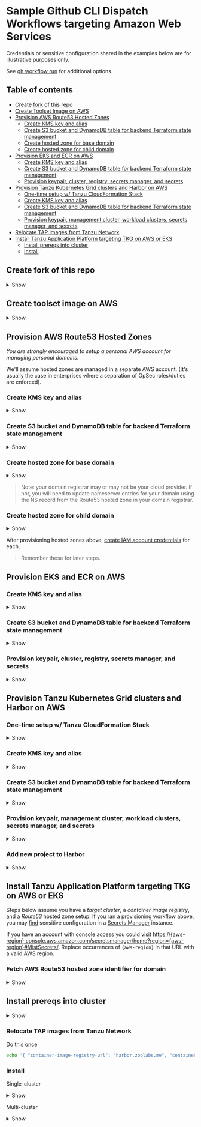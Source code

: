 # Sample Github CLI Dispatch Workflows targeting Amazon Web Services

Credentials or sensitive configuration shared in the examples below are for illustrative purposes only.

See [gh workflow run](https://cli.github.com/manual/gh_workflow_run) for additional options.

## Table of contents

* [Create fork of this repo](#create-fork-of-this-repo)
* [Create Toolset Image on AWS](#create-toolset-image-on-aws)
* [Provision AWS Route53 Hosted Zones](#provision-aws-route53-hosted-zones)
  * [Create KMS key and alias](#create-kms-key-and-alias)
  * [Create S3 bucket and DynamoDB table for backend Terraform state management](#create-s3-bucket-and-dynamodb-table-for-backend-terraform-state-management)
  * [Create hosted zone for base domain](#create-hosted-zone-for-base-domain)
  * [Create hosted zone for child domain](#create-hosted-zone-for-child-domain)
* [Provision EKS and ECR on AWS](#provision-eks-and-ecr-on-aws)
  * [Create KMS key and alias](#create-kms-key-and-alias-1)
  * [Create S3 bucket and DynamoDB table for backend Terraform state management](#create-s3-bucket-and-dynamodb-table-for-backend-terraform-state-management-1)
  * [Provision keypair, cluster, registry, secrets manager, and secrets](#provision-keypair-cluster-registry-secrets-manager-and-secrets)
* [Provision Tanzu Kubernetes Grid clusters and Harbor on AWS](#provision-tanzu-kubernetes-grid-clusters-and-harbor-on-aws)
  * [One-time setup w/ Tanzu CloudFormation Stack](#one-time-setup-w-tanzu-cloudformation-stack)
  * [Create KMS key and alias](#create-kms-key-and-alias-2)
  * [Create S3 bucket and DynamoDB table for backend Terraform state management](#create-s3-bucket-and-dynamodb-table-for-backend-terraform-state-management-2)
  * [Provision keypair, management cluster, workload clusters, secrets manager, and secrets](#provision-keypair-management-cluster-workload-clusters-secrets-manager-and-secrets)
* [Relocate TAP images from Tanzu Network](#relocate-tap-images-from-tanzu-network)
* [Install Tanzu Application Platform targeting TKG on AWS or EKS](#install-tanzu-application-platform-targeting-tkg-on-aws-or-eks)
  * [Install prereqs into cluster](#install-prereqs-into-cluster)
  * [Install](#install)


## Create fork of this repo

<details>
<summary>Show</summary>
<p>

```bash
gh repo fork pacphi/gha-workflows-with-gitops-for-tanzu-application-platform
```

</p>
</details>

## Create toolset image on AWS

<details>
<summary>Show</summary>
<p>

```bash
echo '{ "instance-type": "t3a.xlarge", "region": "us-west-2" }' | gh workflow run aws-ubuntu-22_04.yml --json
```

</p>
</details>


## Provision AWS Route53 Hosted Zones

_You are strongly encouraged to setup a personal AWS account for managing personal domains_.

We'll assume hosted zones are managed in a separate AWS account.  (It's usually the case in enterprises where a separation of OpSec roles/duties are enforced).

### Create KMS key and alias

<details>
<summary>Show</summary>
<p>

```bash
echo '{ "aws-access-key-id": "ASIA5K3T6JXVBF2LFS5B", "aws-secret-access-key": "Zqyo0LM4i9NCzrD6VgoHrAS7B6u6N4HuRRY/nswy", "alias":"hzm", "region": "us-west-2", "action": "create" }' | gh workflow run aws-kms-dispatch.yml --json
```

</p>
</details>


### Create S3 bucket and DynamoDB table for backend Terraform state management

<details>
<summary>Show</summary>
<p>

```bash
echo '{ "aws-access-key-id": "ASIA5K3T6JXVBF2LFS5B", "aws-secret-access-key": "Zqyo0LM4i9NCzrD6VgoHrAS7B6u6N4HuRRY/nswy", "s3-bucket-name": "hzm", "region": "us-west-2", "action": "create" }' | gh workflow run aws-provided-remote-backend-dispatch.yml --json
```

</p>
</details>


### Create hosted zone for base domain

<details>
<summary>Show</summary>
<p>

```bash
echo '{ "aws-access-key-id": "ASIA5K3T6JXVBF2LFS5B", "aws-secret-access-key": "Zqyo0LM4i9NCzrD6VgoHrAS7B6u6N4HuRRY/nswy", "domain": "zoolabs.me", "region": "us-west-2", "action": "create" }' | gh workflow run aws-main-dns-dispatch.yml --json
```

</p>
</details>

> Note: your domain registrar may or may not be your cloud provider.  If not, you will need to update nameserver entries for your domain using the NS record from the Route53 hosted zone in your domain registrar.

### Create hosted zone for child domain

<details>
<summary>Show</summary>
<p>

```bash
echo '{ "aws-access-key-id": "ASIA5K3T6JXVBF2LFS5B", "aws-secret-access-key": "Zqyo0LM4i9NCzrD6VgoHrAS7B6u6N4HuRRY/nswy", "baseDomain": "zoolabs.me", "domainPrefix": "apps", "region": "us-west-2", "action": "create" }' | gh workflow run aws-child-dns-dispatch.yml --json
```

</p>
</details>


After provisioning hosted zones above, [create IAM account credentials](../creating-an-iam-user-account-with-route53-hosted-zone-management-privileges/README.md) for each.

> Remember these for later steps.


## Provision EKS and ECR on AWS

### Create KMS key and alias

<details>
<summary>Show</summary>
<p>

```bash
echo '{ "aws-access-key-id": "ASIA5K3T6JXVCZR54SP7", "aws-secret-access-key": "2dz2M6Y3SBkiYYc2jlXTQMGoRN6absmlBFiPFuO5", "aws-session-token": "IQoJb3JpZ2luX2VjEPP//////////wEaCX...", "alias": "tap", "region": "us-west-2", "action": "create" }' | gh workflow run aws-kms-dispatch.yml --json
```
> In this particular example the `aws-access-key-id`, `aws-secret-access-key`, and `aws-session-token` may be the same as the ones you had provided as Github secrets if you're working with expiring credentials from STS.

</p>
</details>


### Create S3 bucket and DynamoDB table for backend Terraform state management

<details>
<summary>Show</summary>
<p>

```bash
echo '{ "aws-access-key-id": "ASIA5K3T6JXVCZR54SP7", "aws-secret-access-key": "2dz2M6Y3SBkiYYc2jlXTQMGoRN6absmlBFiPFuO5", "aws-session-token": "IQoJb3JpZ2luX2VjEPP//////////wEaCX...", "s3-bucket-name": "tap", "region": "us-west-2", "action": "create" }' | gh workflow run aws-provided-remote-backend-dispatch.yml --json
```
> In this particular example the `aws-access-key-id`, `aws-secret-access-key`, and `aws-session-token` may be the same as the ones you had provided as Github secrets if you're working with expiring credentials from STS.

</p>
</details>


### Provision keypair, cluster, registry, secrets manager, and secrets

<details>
<summary>Show</summary>
<p>

```bash
echo '{ "vpc-cidr": "10.60.0.0/18", "footprint": "single-cluster", "aws-access-key-id": "ASIA5K3T6JXVCZR54SP7", "aws-secret-access-key": "2dz2M6Y3SBkiYYc2jlXTQMGoRN6absmlBFiPFuO5", "aws-session-token": "IQoJb3JpZ2luX2VjEPP//////////wEaCX...", "region": "us-west-2", "instance-type": "m5a.xlarge", "email-address": "admin@zoolabs.me", "domain": "zoolabs.me", "container-image-registry-provider": "harbor" }' | gh workflow run aws-e2e.yml --json
```
> You can also provision w/ `"footprint": "multi-cluster"` too.

</p>
</details>


## Provision Tanzu Kubernetes Grid clusters and Harbor on AWS

### One-time setup w/ Tanzu CloudFormation Stack

<details>
<summary>Show</summary>
<p>

```bash
echo '{ "region": "us-west-2", "action": "create" }' | gh workflow run aws-tanzu-cloudformation-stack-dispatch.yml --json
```

</p>
</details>


### Create KMS key and alias

<details>
<summary>Show</summary>
<p>

```bash
echo '{ "aws-access-key-id": "ASIA5K3T6JXVCZR54SP7", "aws-secret-access-key": "2dz2M6Y3SBkiYYc2jlXTQMGoRN6absmlBFiPFuO5", "aws-session-token": "IQoJb3JpZ2luX2VjEPP//////////wEaCX...", "alias": "tap", "region": "us-west-2", "action": "create" }' | gh workflow run aws-kms-dispatch.yml --json
```
> In this particular example the `aws-access-key-id`, `aws-secret-access-key`, and `aws-session-token` may be the same as the ones you had provided as Github secrets if you're working with expiring credentials from STS.

</p>
</details>


### Create S3 bucket and DynamoDB table for backend Terraform state management

<details>
<summary>Show</summary>
<p>

```bash
echo '{ "aws-access-key-id": "ASIA5K3T6JXVCZR54SP7", "aws-secret-access-key": "2dz2M6Y3SBkiYYc2jlXTQMGoRN6absmlBFiPFuO5", "aws-session-token": "IQoJb3JpZ2luX2VjEPP//////////wEaCX...", "s3-bucket-name": "tap", "region": "us-west-2", "action": "create" }' | gh workflow run aws-provided-remote-backend-dispatch.yml --json
```
> In this particular example the `aws-access-key-id`, `aws-secret-access-key`, and `aws-session-token` may be the same as the ones you had provided as Github secrets if you're working with expiring credentials from STS.

</p>
</details>


### Provision keypair, management cluster, workload clusters, secrets manager, and secrets

<details>
<summary>Show</summary>
<p>

```bash
echo '{ "footprint": "single-cluster", "aws-access-key-id": "ASIA5K3T6JXVHHFQOKGR", "aws-secret-access-key": "ufVqiTP/JnETOl/wYPVJU7ovlbOsrnysX9YG351M", "region": "us-west-2", "availability-zones": "us-west-2a,us-west-2b,us-west-2c", "email-address": "admin@zoolabs.me", "domain": "zoolabs.me", "control-plane-node-machine-type": "m5a.large", "worker-node-machine-type": "m5a.xlarge" }' | gh workflow run tkg-on-aws-e2e.yml --json
```
> In the above example `aws-access-key-id` and `aws-secret-access-key` are the credentials for managing a Route53 hosted zone (i.e., for base domain).  You can also provision w/ `"footprint": "multi-cluster"` too.

</p>
</details>


### Add new project to Harbor

<details>
<summary>Show</summary>
<p>

```bash
echo '{ "username": "admin", "password": "flipp3r", "api-endpoint": "harbor.zoolabs.me", "project": "tanzu" }' | gh workflow run create-harbor-project-dispatch.yml --json
```
> In the above example, if `project` is set to a value other than `tanzu`, then you'll need to review and edit the configuration values under `tap.registry.repositories` in [tap-value-input.yml](../../../gitops/tanzu/application-platform/base/tap-values-input.yml).

</p>
</details>


## Install Tanzu Application Platform targeting TKG on AWS or EKS

Steps below assume you have a _target cluster_, a _container image registry_, and a _Route53_ hosted zone setup.  If you ran a provisioning workflow above, you may [find](https://docs.aws.amazon.com/secretsmanager/latest/userguide/manage_search-secret.html) sensitive configuration in a [Secrets Manager](https://docs.aws.amazon.com/secretsmanager/latest/userguide/intro.html) instance.

If you have an account with console access you could visit [https://{aws-region}.console.aws.amazon.com/secretsmanager/home?region={aws-region}#!/listSecrets/](https://{aws-region}.console.aws.amazon.com/secretsmanager/home?region={aws-region}#!/listSecrets/).  Replace occurrences of `{aws-region}` in that URL with a valid AWS region.


### Fetch AWS Route53 hosted zone identifier for domain

<details>
<summary>Show</summary>
<p>

```bash
echo '{ "aws-access-key-id": "ASIA5K3T6JXVI4EL3HSD", "aws-secret-access-key": "7dpB+TuTJKxfQCJkKFcY8DM+DvRkMWF67mE7Vqfp", "domain": "apps.zoolabs.me", "region": "us-west-2" }' | gh workflow run aws-get-route53-hosted-zone-id-for-domain-dispatch.yml --json
```
> In the above example `aws-access-key-id` and `aws-secret-access-key` are the credentials for managing a Route53 hosted zone (i.e., for child domain).  You will need to review the job logs to see what the hosted zone identifier is.  Or if you're impatient and you have administrator credentials for the account managing the hosted zone and/or credentials with console access, you can visit https://us-east-1.console.aws.amazon.com/route53/v2/hostedzones#.  You will need this value for the next step!

</p>
</details>


## Install prereqs into cluster

<details>
<summary>Show</summary>
<p>

```bash
echo '{ "cluster-provider": "eks", "kubeconfig-contents": "KVkfThQJXekP3fIgzasYb3lD..." }' | gh workflow run install-tanzu-cluster-essentials-dispatch.yml --json
```
> Only executed on Non-TKG clusters.  This is actually automatically installed if you executed [ aws-k8s-cluster-dispatch, azure-k8s-cluster-dispatch, google-k8s-cluster-dispatch ] workflows.

```bash
echo '{ "tkg-version": "v2.1.1", "cluster-provider": "eks", "kubeconfig-contents": "KVkfThQJXekP3fIgzasYb3lD..." }' | gh workflow run install-tanzu-standard-repo-dispatch.yml --json
```
> Only executed on Non-TKG clusters.  This is actually automatically installed if you executed [ aws-k8s-cluster-dispatch, azure-k8s-cluster-dispatch, google-k8s-cluster-dispatch ] workflows.

```bash
echo '{ "domain": "zoolabs.me", "email-address": "admin@zoolabs.me", "aws-access-key-id": "ASIA5K3T6JXVBF2LFS5B", "aws-secret-access-key": "Zqyo0LM4i9NCzrD6VgoHrAS7B6u6N4HuRRY/nswy", "aws-region": "us-west-2", "cluster-provider": "eks", "kubeconfig-contents": "KVkfThQJXekP3fIgzasYb3lD..." }' | gh workflow run install-tanzu-ingress-dispatch.yml --json
```
> Execute this command for clusters configured to host `view` or `full` Tanzu Application Platform profiles.  Provides Contour ingress including a Let's Encrypt ClusterIssuer and External-DNS configuration.  The sample AWS credentials above are for the user account with write permissions to a Route53 hosted zone.  Note, this dispatch workflow supports variant configuration for targeting Azure AKS and Google GKE clusters.  To-date only the following `cluster-provider`s are supported: [ "aks", "eks", "gke", "tkg»aws", "tkg»azure" ].

</p>
</details>

### Relocate TAP images from Tanzu Network

Do this once

```bash
echo '{ "container-image-registry-url": "harbor.zoolabs.me", "container-image-registry-username": "admin", "container-image-registry-password": "cEBzc3cwcmQlCg==", "container-image-registry-provider": "harbor-on-aws"}' | gh workflow relocate-tap-images-from-tanzu-network-to-container-registry-dispatch.yml --json
```

### Install

Single-cluster

<details>
<summary>Show</summary>
<p>

```bash
echo '{ "tap-install-details": "apps.zoolabs.me;admin@zoolabs.me";default";https://github.com/pacphi/tap-gui-catalog/blob/main/catalog-info.yaml", "container-image-registry-provider": "harbor-on-aws", container-image-registry-connection-details": "harbor.zoolabs.me;admin;cEBzc3cwcmQlCg==;tap-build-service;tanzu-application-platform;arn-replace-me;arn-replace-me", "cluster-provider": "tkg»aws", "active-profile": "full", "kubeconfig-contents": "dGhpcyBrdWJlY29uZmlnIGlzIGVudGlyZWx5IGZha2UK..." }' | gh workflow run install-tanzu-application-platform-dispatch.yml --json
```
> Note, this dispatch workflow supports variant configuration for targeting Amazon EKS, Azure AKS and Google GKE clusters.  To-date only the following `cluster-provider`s are supported: [ "aks", "eks", "gke", "tkg»aws", "tkg»azure" ].  Other optional options may apply depending on choice of provider.


</p>
</details>

Multi-cluster

<details>
<summary>Show</summary>
<p>

```bash
echo '{ "secrets-manager-arn": "arn:aws:xx-xxxxx", "secrets-manager-instance-name": "tap-secret-store", "domain": "apps.ironleg.me", "email-address": "admin@zoolabs.me", "aws-access-key-id": "ASIA5K3T6JXVBF2LFS5B", "aws-secret-access-key": "Zqyo0LM4i9NCzrD6VgoHrAS7B6u6N4HuRRY/nswy", "backstage-catalog": "https://github.com/pacphi/tap-gui-catalog/blob/main/catalog-info.yaml", "cluster-provider": "tkg»aws", "container-image-registry-provider": "harbor-on-aws", "aws-region": "us-west-2" }' | gh workflow run multi-cluster-tanzu-application-platform-install-on-aws-dispatch.yml --json
```
> In this context, `cluster-provider` can be: [ "eks", "tkg»aws" ], `container-image-registry-provider` can be: [ "elastic-container-registry", "harbor-on-aws" ]

</p>
</details>